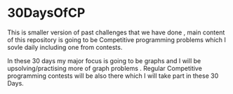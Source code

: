 # 30DaysOfCP
This is smaller version of past challenges that we have done , main content of this repository is going to be Competitive programming problems which I sovle daily including one from contests.

In these 30 days my major focus is going to be graphs and I will be upsolving/practising more of graph problems . Regular Competitive programming contests will be also there which
I will take part in these 30 Days.
